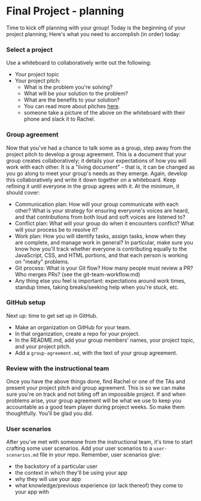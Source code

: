 # Final Project - planning

Time to kick off planning with your group! Today is the beginning of your project planning; Here's what you need to accomplish (in order) today:

### Select a project
Use a whiteboard to collaboratively write out the following:
- Your project topic
- Your project pitch:
  - What is the problem you're solving?
  - What will be your solution to the problem?
  - What are the benefits to your solution?
  - You can read more about pitches  [here](https://www.bidsketch.com/proposal-resources/proposal-templates/web-design-proposal-template).
  - someone take a picture of the above on the whiteboard with their phone and slack it to Rachel.

### Group agreement
Now that you've had a chance to talk some as a group, step away from the project pitch to develop a group agreement. This is a document that your group creates collaboratively; it details your expectations of how you will work with each other. It is a "living document" - that is, it can be changed as you go along to meet your group's needs as they emerge. Again, develop this collaboratively and write it down together on a whiteboard. Keep refining it until everyone in the group agrees with it. At the minimum, it should cover:
  - Communication plan: How will your group communicate with each other? What is your strategy for ensuring everyone's voices are heard, and that contributions from both loud and soft voices are listened to?
  - Conflict plan: What will your group do when it encounters conflict? What will your process be to resolve it?
  - Work plan: How you will identify tasks, assign tasks, know when they are complete, and manage work in general? In particular, make sure you know how you'll track whether everyone is contributing equally to the JavaScript, CSS, and HTML portions, and that each person is working on "meaty" problems.
  - Git process: What is your Git flow? How many people must review a PR? Who merges PRs? (see the git-team-workflow.md)
  - Any thing else you feel is important: expectations around work times, standup times, taking breaks/seeking help when you're stuck, etc.


### GitHub setup
Next up: time to get set up in GitHub.
- Make an organization on GitHub for your team.
- In that organization, create a repo for your project.
- In the README.md, add your group members' names, your project topic, and your project pitch.
- Add a `group-agreement.md`, with the text of your group agreement.

### Review with the instructional team
Once you have the above things done, find Rachel or one of the TAs and present your project pitch and group agreement. This is so we can make sure you're on track and not biting off an impossible project. If and when problems arise, your group agreement will be what we use to keep you accountable as a good team player during project weeks. So make them thoughtfully. You'll be glad you did.

### User scenarios
After you've met with someone from the instructional team, it's time to start crafting some user scenarios. Add your user scenarios to a `user-scenarios.md` file in your repo. Remember, user scenarios give:
- the backstory of a particular user
- the context in which they'll be using your app
- why they will use your app
- what knowledge/previous experience (or lack thereof) they come to your app with
